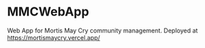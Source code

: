 # MMCWebApp
Web App for Mortis May Cry community management.
Deployed at https://mortismaycry.vercel.app/
